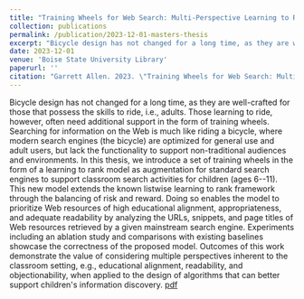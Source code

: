 ```yaml
---
title: "Training Wheels for Web Search: Multi-Perspective Learning to Rank to Support Children's Information Seeking in the Classroom"
collection: publications
permalink: /publication/2023-12-01-masters-thesis
excerpt: "Bicycle design has not changed for a long time, as they are well-crafted for those that possess the skills to ride, i.e., adults. Those learning to ride, however, often need additional support in the form of training wheels. Searching for information on the Web is much like riding a bicycle, where modern search engines (the bicycle) are optimized for general use and adult users, but lack the functionality to support non-traditional audiences and environments. In this thesis, we introduce a set of training wheels in the form of a learning to rank model as augmentation for standard search engines to support classroom search activities for children (ages 6--11). This new model extends the known listwise learning to rank framework through the balancing of risk and reward. Doing so enables the model to prioritize Web resources of high educational alignment, appropriateness, and adequate readability by analyzing the URLs, snippets, and page titles of Web resources retrieved by a given mainstream search engine. Experiments including an ablation study and comparisons with existing baselines showcase the correctness of the proposed model. Outcomes of this work demonstrate the value of considering multiple perspectives inherent to the classroom setting, e.g., educational alignment, readability, and objectionability, when applied to the design of algorithms that can better support children's information discovery."
date: 2023-12-01
venue: 'Boise State University Library'
paperurl: ''
citation: "Garrett Allen. 2023. \"Training Wheels for Web Search: Multi-Perspective Learning to Rank to Support Children's Information Seeking in the Classroom\". <i>Master's Thesis at Boise State University</i>"
---
```

Bicycle design has not changed for a long time, as they are well-crafted for those that possess the skills to ride, i.e., adults. Those learning to ride, however, often need additional support in the form of training wheels. Searching for information on the Web is much like riding a bicycle, where modern search engines (the bicycle) are optimized for general use and adult users, but lack the functionality to support non-traditional audiences and environments. In this thesis, we introduce a set of training wheels in the form of a learning to rank model as augmentation for standard search engines to support classroom search activities for children (ages 6--11). This new model extends the known listwise learning to rank framework through the balancing of risk and reward. Doing so enables the model to prioritize Web resources of high educational alignment, appropriateness, and adequate readability by analyzing the URLs, snippets, and page titles of Web resources retrieved by a given mainstream search engine. Experiments including an ablation study and comparisons with existing baselines showcase the correctness of the proposed model. Outcomes of this work demonstrate the value of considering multiple perspectives inherent to the classroom setting, e.g., educational alignment, readability, and objectionability, when applied to the design of algorithms that can better support children's information discovery. [pdf](https://neelik.github.io/publication/2023-12-01-masters-thesis)
